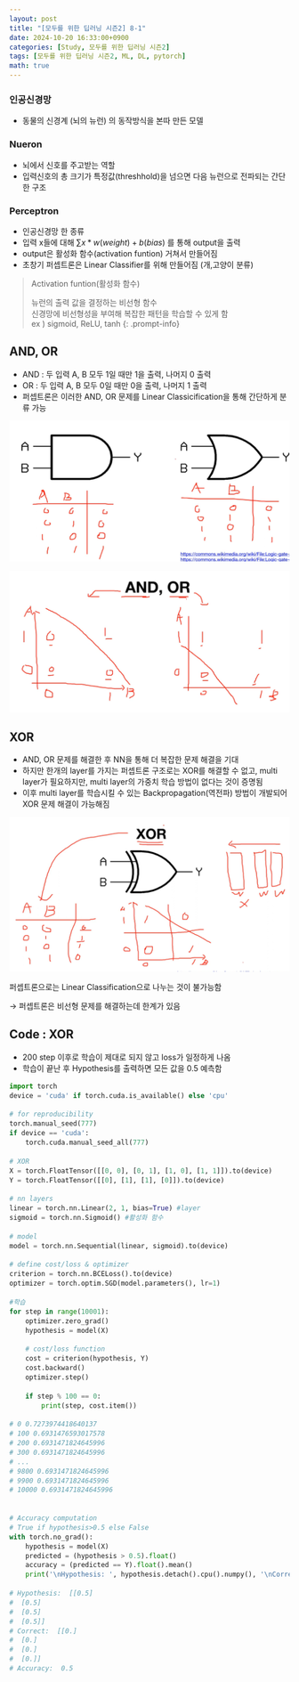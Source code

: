 ```yaml
---
layout: post
title: "[모두를 위한 딥러닝 시즌2] 8-1"
date: 2024-10-20 16:33:00+0900
categories: [Study, 모두를 위한 딥러닝 시즌2]
tags: [모두를 위한 딥러닝 시즌2, ML, DL, pytorch]
math: true
---
```


### 인공신경망

- 동물의 신경계 (뇌의 뉴런) 의 동작방식을 본따 만든 모델

### Nueron

- 뇌에서 신호를 주고받는 역할
- 입력신호의 총 크기가 특정값(threshhold)을 넘으면 다음 뉴런으로 전파되는 간단한 구조

### Perceptron

- 인공신경망 한 종류
- 입력 x들에 대해 $\sum x*w(weight)+b(bias)$ 를 통해 output을 출력
- output은 활성화 함수(activation funtion) 거쳐서 만들어짐
- 초창기 퍼셉트론은 Linear Classifier를 위해 만들어짐 (개,고양이 분류)

> Activation funtion(활성화 함수)
>
> 뉴런의 출력 값을 결정하는 비선형 함수  
> 신경망에 비선형성을 부여해 복잡한 패턴을 학습할 수 있게 함  
> ex ) sigmoid, ReLU, tanh
{: .prompt-info}

## AND, OR

- AND : 두 입력 A, B 모두 1일 때만 1을 출력, 나머지 0 출력
- OR : 두 입력 A, B 모두 0일 때만 0을 출력, 나머지 1 출력
- 퍼셉트론은 이러한 AND, OR 문제를 Linear Classicification을 통해 간단하게 분류 가능

![image.png](assets/img/posts/deeplearningzerotoall/8-1/image.png)

![image.png](assets/img/posts/deeplearningzerotoall/8-1/image%201.png)

## XOR

- AND, OR 문제를 해결한 후 NN을 통해 더 복잡한 문제 해결을 기대
- 하지만 한개의 layer를 가지는 퍼셉트론 구조로는 XOR를 해결할 수 없고, multi layer가 필요하지만, multi layer의 가중치 학습 방법이 없다는 것이 증명됨
- 이후 multi layer를 학습시킬 수 있는 Backpropagation(역전파) 방법이 개발되어 XOR 문제 해결이 가능해짐

![image.png](assets/img/posts/deeplearningzerotoall/8-1/image%202.png)

퍼셉트론으로는 Linear Classification으로 나누는 것이 불가능함

→ 퍼셉트론은 비선형 문제를 해결하는데 한계가 있음

## Code : XOR

- 200 step 이후로 학습이 제대로 되지 않고 loss가 일정하게 나옴
- 학습이 끝난 후 Hypothesis를 출력하면 모든 값을 0.5 예측함

```python
import torch
device = 'cuda' if torch.cuda.is_available() else 'cpu'

# for reproducibility
torch.manual_seed(777)
if device == 'cuda':
    torch.cuda.manual_seed_all(777)

# XOR
X = torch.FloatTensor([[0, 0], [0, 1], [1, 0], [1, 1]]).to(device)
Y = torch.FloatTensor([[0], [1], [1], [0]]).to(device)

# nn layers
linear = torch.nn.Linear(2, 1, bias=True) #layer
sigmoid = torch.nn.Sigmoid() #활성화 함수

# model
model = torch.nn.Sequential(linear, sigmoid).to(device)

# define cost/loss & optimizer
criterion = torch.nn.BCELoss().to(device)
optimizer = torch.optim.SGD(model.parameters(), lr=1)

#학습
for step in range(10001):
    optimizer.zero_grad()
    hypothesis = model(X)

    # cost/loss function
    cost = criterion(hypothesis, Y)
    cost.backward()
    optimizer.step()

    if step % 100 == 0:
        print(step, cost.item())

# 0 0.7273974418640137
# 100 0.6931476593017578
# 200 0.6931471824645996
# 300 0.6931471824645996
# ...
# 9800 0.6931471824645996
# 9900 0.6931471824645996
# 10000 0.6931471824645996


# Accuracy computation
# True if hypothesis>0.5 else False
with torch.no_grad():
    hypothesis = model(X)
    predicted = (hypothesis > 0.5).float()
    accuracy = (predicted == Y).float().mean()
    print('\nHypothesis: ', hypothesis.detach().cpu().numpy(), '\nCorrect: ', predicted.detach().cpu().numpy(), '\nAccuracy: ', accuracy.item())

# Hypothesis:  [[0.5]
#  [0.5]
#  [0.5]
#  [0.5]]
# Correct:  [[0.]
#  [0.]
#  [0.]
#  [0.]]
# Accuracy:  0.5
```
